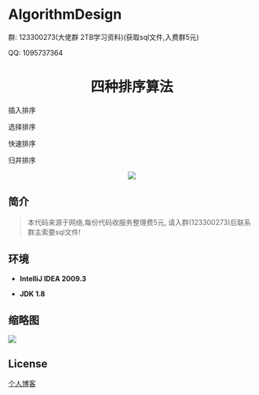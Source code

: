 # AlgorithmDesign

<p>群: 123300273(大佬群 2TB学习资料)(获取sql文件,入费群5元)</p>
<p>QQ: 1095737364</p>

<p>
    <h1 align="center">四种排序算法</h1>
    
<p>插入排序</p>
<p>选择排序</p>
<p>快速排序</p>
<p>归并排序</p>

</p>

<p align="center">
	<img src="https://img.shields.io/badge/jdk-1.8-orange.svg"/>
</p>

## 简介

>本代码来源于网络,每份代码收服务整理费5元, 请入群(123300273)后联系群主索要sql文件!
>


## 环境

- <b>IntelliJ IDEA 2009.3</b>

- <b>JDK 1.8</b>


## 缩略图

![](https://img2020.cnblogs.com/blog/588112/202011/588112-20201122211604149-1879050260.png)



## License

[个人博客](https://www.cnblogs.com/yysbolg/)




